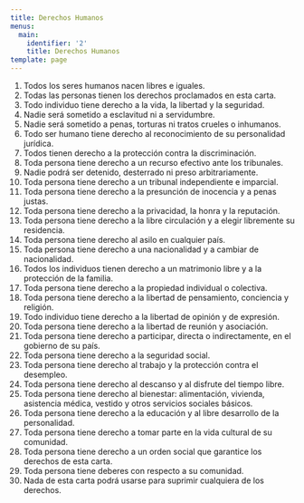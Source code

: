 ```yaml
---
title: Derechos Humanos
menus:
  main:
    identifier: '2'
    title: Derechos Humanos
template: page
---
```

1. Todos los seres humanos nacen libres e iguales.
2. Todas las personas tienen los derechos proclamados en esta carta.
3. Todo individuo tiene derecho a la vida, la libertad y la seguridad.
4. Nadie será sometido a esclavitud ni a servidumbre.
5. Nadie será sometido a penas, torturas ni tratos crueles o inhumanos.
6. Todo ser humano tiene derecho al reconocimiento de su personalidad jurídica.
7. Todos tienen derecho a la protección contra la discriminación.
8. Toda persona tiene derecho a un recurso efectivo ante los tribunales.
9. Nadie podrá ser detenido, desterrado ni preso arbitrariamente.
10. Toda persona tiene derecho a un tribunal independiente e imparcial.
11. Toda persona tiene derecho a la presunción de inocencia y a penas justas.
12. Toda persona tiene derecho a la privacidad, la honra y la reputación.
13. Toda persona tiene derecho a la libre circulación y a elegir libremente su residencia.
14. Toda persona tiene derecho al asilo en cualquier país.
15. Toda persona tiene derecho a una nacionalidad y a cambiar de nacionalidad.
16. Todos los individuos tienen derecho a un matrimonio libre y a la protección de la familia.
17. Toda persona tiene derecho a la propiedad individual o colectiva.
18. Toda persona tiene derecho a la libertad de pensamiento, conciencia y religión.
19. Todo individuo tiene derecho a la libertad de opinión y de expresión.
20. Toda persona tiene derecho a la libertad de reunión y asociación.
21. Toda persona tiene derecho a participar, directa o indirectamente, en el gobierno de su país.
22. Toda persona tiene derecho a la seguridad social.
23. Toda persona tiene derecho al trabajo y la protección contra el desempleo.
24. Toda persona tiene derecho al descanso y al disfrute del tiempo libre.
25. Toda persona tiene derecho al bienestar: alimentación, vivienda, asistencia médica, vestido y otros servicios sociales básicos.
26. Toda persona tiene derecho a la educación y al libre desarrollo de la personalidad.
27. Toda persona tiene derecho a tomar parte en la vida cultural de su comunidad.
28. Toda persona tiene derecho a un orden social que garantice los derechos de esta carta.
29. Toda persona tiene deberes con respecto a su comunidad.
30. Nada de esta carta podrá usarse para suprimir cualquiera de los derechos.
